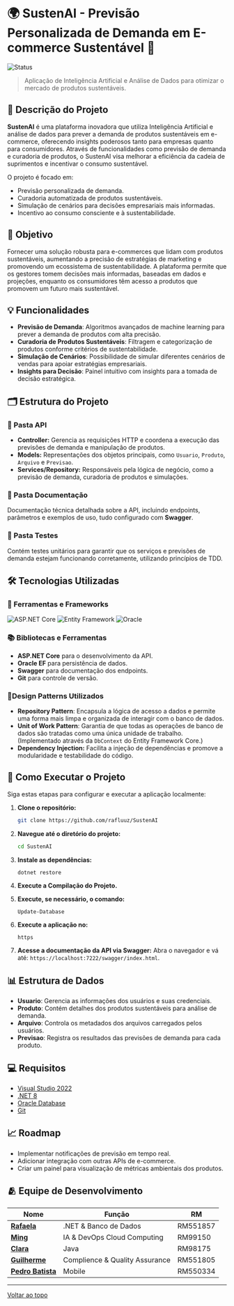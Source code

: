 # 🌍 SustenAI - Previsão Personalizada de Demanda em E-commerce Sustentável 🌱
![Status](https://img.shields.io/badge/STATUS-EM%20DESENVOLVIMENTO-yellow?style=for-the-badge)

> Aplicação de Inteligência Artificial e Análise de Dados para otimizar o mercado de produtos sustentáveis.

## 📌 Descrição do Projeto

**SustenAI** é uma plataforma inovadora que utiliza Inteligência Artificial e análise de dados para prever a demanda de produtos sustentáveis em e-commerce, oferecendo insights poderosos tanto para empresas quanto para consumidores. Através de funcionalidades como previsão de demanda e curadoria de produtos, o SustenAI visa melhorar a eficiência da cadeia de suprimentos e incentivar o consumo sustentável.

O projeto é focado em:

- Previsão personalizada de demanda.
- Curadoria automatizada de produtos sustentáveis.
- Simulação de cenários para decisões empresariais mais informadas.
- Incentivo ao consumo consciente e à sustentabilidade.

## 🎯 Objetivo

Fornecer uma solução robusta para e-commerces que lidam com produtos sustentáveis, aumentando a precisão de estratégias de marketing e promovendo um ecossistema de sustentabilidade. A plataforma permite que os gestores tomem decisões mais informadas, baseadas em dados e projeções, enquanto os consumidores têm acesso a produtos que promovem um futuro mais sustentável.

## 💡 Funcionalidades

- **Previsão de Demanda**: Algoritmos avançados de machine learning para prever a demanda de produtos com alta precisão.
- **Curadoria de Produtos Sustentáveis**: Filtragem e categorização de produtos conforme critérios de sustentabilidade.
- **Simulação de Cenários**: Possibilidade de simular diferentes cenários de vendas para apoiar estratégias empresariais.
- **Insights para Decisão**: Painel intuitivo com insights para a tomada de decisão estratégica.

## 🗂️ Estrutura do Projeto

### 📂 Pasta API
- **Controller:** Gerencia as requisições HTTP e coordena a execução das previsões de demanda e manipulação de produtos.
- **Models:** Representações dos objetos principais, como `Usuario`, `Produto`, `Arquivo` e `Previsao`.
- **Services/Repository:** Responsáveis pela lógica de negócio, como a previsão de demanda, curadoria de produtos e simulações.

### 📂 Pasta Documentação
Documentação técnica detalhada sobre a API, incluindo endpoints, parâmetros e exemplos de uso, tudo configurado com **Swagger**.

### 📂 Pasta Testes
Contém testes unitários para garantir que os serviços e previsões de demanda estejam funcionando corretamente, utilizando princípios de TDD.

## 🛠️ Tecnologias Utilizadas

### 🔧 Ferramentas e Frameworks
![ASP.NET Core](https://img.shields.io/badge/ASP.NET_Core-512BD4.svg?style=for-the-badge&logo=dotnet&logoColor=white)
![Entity Framework](https://img.shields.io/badge/Entity%20Framework-512BD4.svg?style=for-the-badge&logo=dotnet&logoColor=white)
![Oracle](https://img.shields.io/badge/Oracle-F80000?style=for-the-badge&logo=oracle&logoColor=white)


### 📚 Bibliotecas e Ferramentas
- **ASP.NET Core** para o desenvolvimento da API.
- **Oracle EF** para persistência de dados.
- **Swagger** para documentação dos endpoints.
- **Git** para controle de versão.

### 📍Design Patterns Utilizados

- **Repository Pattern**: Encapsula a lógica de acesso a dados e permite uma forma mais limpa e organizada de interagir com o banco de dados.
- **Unit of Work Pattern**: Garantia de que todas as operações de banco de dados são tratadas como uma única unidade de trabalho. (Implementado através da `DbContext` do Entity Framework Core.)
- **Dependency Injection:** Facilita a injeção de dependências e promove a modularidade e testabilidade do código.


## 🚀 Como Executar o Projeto

Siga estas etapas para configurar e executar a aplicação localmente:

1. **Clone o repositório:**
   ```bash
   git clone https://github.com/rafluuz/SustenAI
   ```

2. **Navegue até o diretório do projeto:**
   ```bash
   cd SustenAI
   ```

3. **Instale as dependências:**
   ```bash
   dotnet restore
   ```

4. **Execute a Compilação do Projeto.**

5. **Execute, se necessário, o comando:**
   ```console do nuget
   Update-Database
   ```

7. **Execute a aplicação no:**
   ```
   https
   ```

8. **Acesse a documentação da API via Swagger:**
   Abra o navegador e vá até: `https://localhost:7222/swagger/index.html`.

## 📊 Estrutura de Dados

- **Usuario**: Gerencia as informações dos usuários e suas credenciais.
- **Produto**: Contém detalhes dos produtos sustentáveis para análise de demanda.
- **Arquivo**: Controla os metadados dos arquivos carregados pelos usuários.
- **Previsao**: Registra os resultados das previsões de demanda para cada produto.

## 💻 Requisitos

- [Visual Studio 2022](https://visualstudio.microsoft.com/)
- [.NET 8](https://dotnet.microsoft.com/download/dotnet/8.0)
- [Oracle Database](https://www.oracle.com/database/)
- [Git](https://git-scm.com)

## 📈 Roadmap

- Implementar notificações de previsão em tempo real.
- Adicionar integração com outras APIs de e-commerce.
- Criar um painel para visualização de métricas ambientais dos produtos.


## 🫂 Equipe de Desenvolvimento

| Nome                        | Função                                 |        RM                                 |
| ----------------------------| -------------------------------------  | ------------------------------------------|
| **[Rafaela](https://github.com/rafluuz)** | .NET & Banco de Dados |  RM551857                                    |
| **[Ming](https://github.com/mingzinho)** | IA & DevOps Cloud Computing | RM99150                                 |
| **[Clara](https://github.com/clarabcerq)** | Java | RM98175                                                      |
| **[Guilherme](https://github.com/Guilherme379)** | Complience & Quality Assurance | RM551805                     |
| **[Pedro Batista ](https://github.com/yoboypb)** | Mobile | RM550334                                             |

---

<a href="#top">Voltar ao topo</a>

